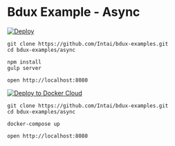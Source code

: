 # Bdux Example - Async

[![Deploy](https://www.herokucdn.com/deploy/button.svg)](https://heroku.com/deploy?template=https://github.com/Intai/bdux-examples/tree/async)

```
git clone https://github.com/Intai/bdux-examples.git
cd bdux-examples/async

npm install
gulp server

open http://localhost:8080
```

[![Deploy to Docker Cloud](https://files.cloud.docker.com/images/deploy-to-dockercloud.svg)](https://hub.docker.com/r/intai/bdux-example-async/)

```
git clone https://github.com/Intai/bdux-examples.git
cd bdux-examples/async

docker-compose up

open http://localhost:8080
```
